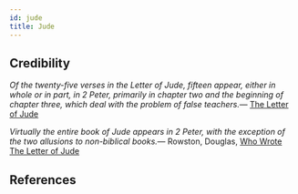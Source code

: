 ```yaml
---
id: jude
title: Jude
---
```

<link href="index.css" rel="stylesheet"></link>

Credibility
-----------

<quote><cite>Of the twenty-five verses in the Letter of Jude, fifteen appear, either in whole or in part, in 2 Peter, primarily in chapter two and the beginning of chapter three, which deal with the problem of false teachers.</cite><span>— <author><a href='http://www.mycrandall.ca/courses/ntintro/Jude.htm'>The Letter of Jude</a></author></span></quote>

<quote><cite>Virtually the entire book of Jude appears in 2 Peter, with the exception of the two allusions to non-biblical books.</cite><span>— <author>Rowston, Douglas</author>, <book><a href='http://readingacts.wordpress.com/2012/03/24/who-wrote-the-letter-of-jude/'>Who Wrote The Letter of Jude</a></book></span></quote>

References
----------

<references/>
